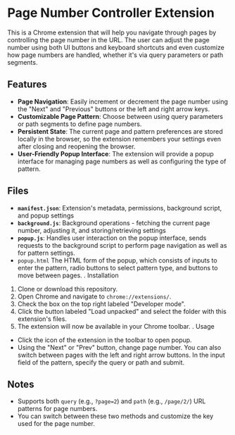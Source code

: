 
# Page Number Controller Extension

This is a Chrome extension that will help you navigate through pages by controlling the page number in the URL. The user can adjust the page number using both UI buttons and keyboard shortcuts and even customize how page numbers are handled, whether it's via query parameters or path segments.

## Features

- **Page Navigation**: Easily increment or decrement the page number using the "Next" and "Previous" buttons or the left and right arrow keys.
- **Customizable Page Pattern**: Choose between using query parameters or path segments to define page numbers.
- **Persistent State**: The current page and pattern preferences are stored locally in the browser, so the extension remembers your settings even after closing and reopening the browser.
- **User-Friendly Popup Interface**: The extension will provide a popup interface for managing page numbers as well as configuring the type of pattern.
 
## Files
- **`manifest.json`**: Extension's metadata, permissions, background script, and popup settings
- **`background.js`**: Background operations - fetching the current page number, adjusting it, and storing/retrieving settings
- **`popup.js`**: Handles user interaction on the popup interface, sends requests to the background script to perform page navigation as well as for pattern settings.
- `popup.html` The HTML form of the popup, which consists of inputs to enter the pattern, radio buttons to select pattern type, and buttons to move between pages.
.
Installation

1. Clone or download this repository.
2. Open Chrome and navigate to `chrome://extensions/`.
3. Check the box on the top right labeled "Developer mode".
4. Click the button labeled "Load unpacked" and select the folder with this extension's files.
5. The extension will now be available in your Chrome toolbar.
.
Usage

- Click the icon of the extension in the toolbar to open popup.
- Using the "Next" or "Prev" button, change page number.
You can also switch between pages with the left and right arrow buttons.
In the input field of the pattern, specify the query or path and submit.

## Notes

- Supports both `query` (e.g., `?page=2`) and `path` (e.g., `/page/2/`) URL patterns for page numbers.
- You can switch between these two methods and customize the key used for the page number.

